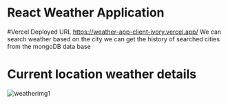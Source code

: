# React Weather Application 
#Vercel Deployed URL 
https://weather-app-client-ivory.vercel.app/
We can search weather based on the city
we can get the history of searched cities from the mongoDB data base
# Current location weather details 


![weatherimg1](https://github.com/Chandru-Ghub/weatherAppClient/assets/133525338/4f442d48-7add-4a33-b37c-eb9acdbef0da)
